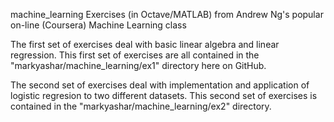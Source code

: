 machine_learning
Exercises (in Octave/MATLAB) from Andrew Ng's popular on-line (Coursera) Machine Learning class

The first set of exercises deal with basic linear algebra and linear regression. This first set 
of exercises are all contained in the "markyashar/machine_learning/ex1" directory here on GitHub.

The second set of exercises deal with implementation and application of logistic regresion to two different
datasets. This second set of exercises is contained in the "markyashar/machine_learning/ex2" directory.
